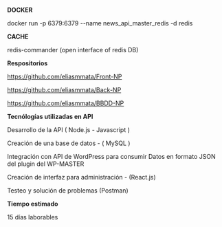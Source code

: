 **DOCKER**

docker run -p 6379:6379 --name news_api_master_redis -d redis

**CACHE**

redis-commander (open interface of redis DB)

**Respositorios**

https://github.com/eliasmmata/Front-NP

https://github.com/eliasmmata/Back-NP

https://github.com/eliasmmata/BBDD-NP

**Tecnólogías utilizadas en API**


Desarrollo de la API ( Node.js - Javascript )


Creación de una base de datos  - ( MySQL )


Integración con API de WordPress para consumir Datos en formato JSON del plugin del WP-MASTER


Creación de interfaz para administración - (React.js)


Testeo y solución de problemas (Postman)


**Tiempo estimado**

15 días laborables